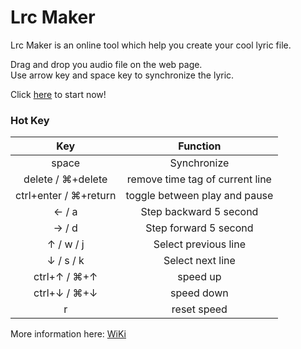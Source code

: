 # Lrc Maker

Lrc Maker is an online tool which help you create your cool lyric file.

Drag and drop you audio file on the web page.\
Use arrow key and space key to synchronize the lyric.

Click [here](https://lrc-maker.github.io) to start now!

### Hot Key

|          Key          |            Function             |
| :-------------------: | :-----------------------------: |
|         space         |           Synchronize           |
|   delete / ⌘+delete   | remove time tag of current line |
| ctrl+enter / ⌘+return |  toggle between play and pause  |
|         ← / a         |     Step backward 5 second      |
|         → / d         |      Step forward 5 second      |
|       ↑ / w / j       |      Select previous line       |
|       ↓ / s / k       |        Select next line         |
|     ctrl+↑ / ⌘+↑      |            speed up             |
|     ctrl+↓ / ⌘+↓      |           speed down            |
|           r           |           reset speed           |

More information here: [WiKi](https://github.com/hufan-akari/lrc-maker/wiki)
